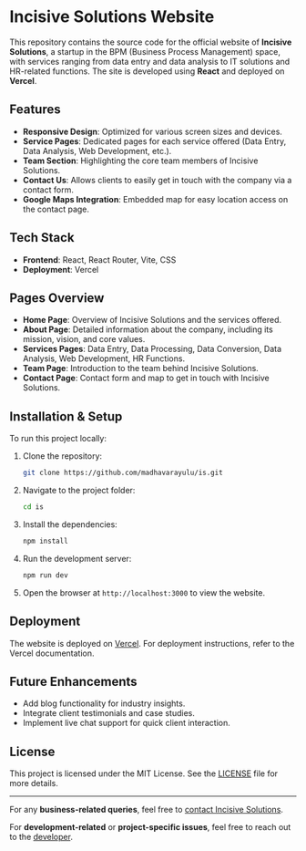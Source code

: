 # Incisive Solutions Website

This repository contains the source code for the official website of **Incisive Solutions**, a startup in the BPM (Business Process Management) space, with services ranging from data entry and data analysis to IT solutions and HR-related functions. The site is developed using **React** and deployed on **Vercel**.

## Features

- **Responsive Design**: Optimized for various screen sizes and devices.
- **Service Pages**: Dedicated pages for each service offered (Data Entry, Data Analysis, Web Development, etc.).
- **Team Section**: Highlighting the core team members of Incisive Solutions.
- **Contact Us**: Allows clients to easily get in touch with the company via a contact form.
- **Google Maps Integration**: Embedded map for easy location access on the contact page.

## Tech Stack

- **Frontend**: React, React Router, Vite, CSS
- **Deployment**: Vercel

## Pages Overview

- **Home Page**: Overview of Incisive Solutions and the services offered.
- **About Page**: Detailed information about the company, including its mission, vision, and core values.
- **Services Pages**: Data Entry, Data Processing, Data Conversion, Data Analysis, Web Development, HR Functions.
- **Team Page**: Introduction to the team behind Incisive Solutions.
- **Contact Page**: Contact form and map to get in touch with Incisive Solutions.

## Installation & Setup

To run this project locally:

1. Clone the repository:
   ```bash
   git clone https://github.com/madhavarayulu/is.git
   ```
2. Navigate to the project folder:
   ```bash
   cd is
   ```
3. Install the dependencies:
   ```bash
   npm install
   ```
4. Run the development server:
   ```bash
   npm run dev
   ```
5. Open the browser at `http://localhost:3000` to view the website.

## Deployment

The website is deployed on [Vercel](https://vercel.com). For deployment instructions, refer to the Vercel documentation.

## Future Enhancements

- Add blog functionality for industry insights.
- Integrate client testimonials and case studies.
- Implement live chat support for quick client interaction.

## License

This project is licensed under the MIT License. See the [LICENSE](LICENSE) file for more details.

---

For any **business-related queries**, feel free to [contact Incisive Solutions](mailto:info@incisivesolutions.com).

For **development-related** or **project-specific issues**, feel free to reach out to the [developer](mailto:madhavarayulu@gmail.com).
